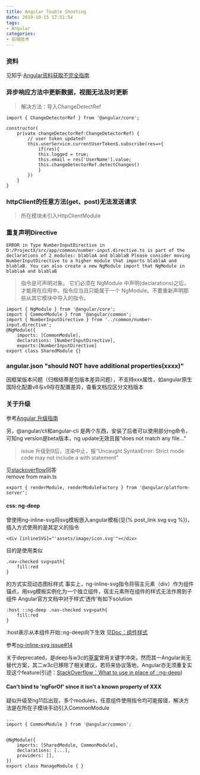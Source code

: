 ```yaml
---
title: Angular Touble Shooting
date: 2019-10-15 17:51:54
tags:
- Angular
categories: 
- 前端技术
---
```

### 资料
见知乎·[Angular资料获取不完全指南](https://zhuanlan.zhihu.com/p/36385830?utm_source=wechat_session&utm_medium=social&utm_oi=44172316770304&utm_campaign=shareopn)

### 异步响应方法中更新数据，视图无法及时更新
> 解决方法：导入ChangeDetectRef
```
import { ChangeDetectorRef } from '@angular/core';

constructor(
    private changeDetectorRef:ChangeDetectorRef) { 
        // user token updated!
        this.userService.currentUserToken$.subscribe(res=>{
            if(res){
            this.logged = true;
            this.email = res['UserName'].value;
            this.changeDetectorRef.detectChanges()
            }
        })
    }
}
```
### httpClient的任意方法(get、post)无法发送请求
> 所在模块未引入HttpClientModule

### 重复声明Directive
```
ERROR in Type NumberInputDirective in D:/ProjectX/src/app/common/number-input.directive.ts is part of the declarations of 2 modules: blablaA and blablaB Please consider moving NumberInputDirective to a higher module that imports blablaA and blablaB. You can also create a new NgModule import that NgModule in blablaA and blablaB

```
> 指令是可声明对象。 它们必须在 NgModule 中声明(declarations)之后，才能用在应用中。指令应当且只能属于一个 NgModule。不要重新声明那些从其它模块中导入的指令。

```
import { NgModule } from '@angular/core';
import { CommonModule } from '@angular/common';
import { NumberInputDirective } from '../common/number-input.directive';
@NgModule({
    imports: [CommonModule],
    declarations: [NumberInputDirective],
    exports:[NumberInputDirective]
export class SharedModule {}
```
### angular.json "should NOT have additional properties(xxxx)"

因框架版本问题（归根结蒂是包版本差异问题），不支持xxx属性，如angular原生国际化配置v8与v9存在配置差异，查看文档应区分文档版本

### 关于升级
参考[Angular 升级指南](https://update.angular.io/)

另，@angular/cli和angular-cli 是两个东西，安装了后者可以使用部分ng命令，可知ng version是beta版本，ng update无效且报“does not match any file...”

> issue 升级到9后，渲染中止，报“Uncaught SyntaxError: Strict mode code may not include a with statement”

见[stackoverflow](https://stackoverflow.com/questions/60114758/uncaught-syntaxerror-strict-mode-code-may-not-include-a-with-statement)回答<br>
remove from main.ts
```
export { renderModule, renderModuleFactory } from '@angular/platform-server';
```
#### css: ng-deep
曾使用ng-inline-svg将svg模板嵌入angular模板(见{% post_link svg svg %})，插入方式使用的是其定义的指令
```
<div [inlineSVG]="'assets/image/icon.svg'"></div>
```
目的是使用类似
```
.nav-checked svg>path{
    fill:red
}
```
的方式实现动态图标样式
事实上，ng-inline-svg指令将宿主元素（div）作为组件锚点，用svg模板实例化为一个独立组件，宿主元素所在组件的样式无法作用到子组件
Angular官方文档中对于样式‘透传’有如下solution
```
:host ::ng-deep .nav-checked svg>path{
    fill:red
}
```
:host表示从本组件开始::ng-deep向下生效
见[Doc：组件样式](https://angular.cn/guide/component-styles#deprecated-deep--and-ng-deep)

参考[ng-inline-svg issue#14](https://github.com/arkon/ng-inline-svg/issues/14)

关于deprecated，是deep与w3c的[草案](https://drafts.csswg.org/css-scoping-1/)曾用关键字冲突，然而其一Angular尚无替代方案，其二w3c已移除了相关建议，若将来协议落地，Angular亦无须重复实现这个feature(引述：[StackOverflow：What to use in place of ::ng-deep](https://stackoverflow.com/questions/47024236/what-to-use-in-place-of-ng-deep))

#### Can't bind to 'ngForOf' since it isn't a known property of XXX
疑似升级至ng11后出现，多个modules，任意组件使用指令均可能报错，解决方法是在所在子模块手动引入CommonModule
```
...
import { CommonModule } from '@angular/common';


@NgModule({
    imports: [SharedModule, CommonModule],
    declarations: [...],
    providers: [],
})
export class ManageModule { }
```
